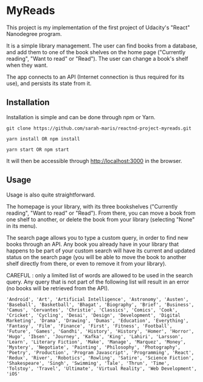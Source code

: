 # MyReads

This project is my implementation of the first project of Udacity's "React" Nanodegree program.

It is a simple library management. The user can find books from a database, and add them to one of the book shelves on the home page ("Currently reading", "Want to read" or "Read"). The user can change a book's shelf when they want.

The app connects to an API (Internet connection is thus required for its use), and persists its state from it.


## Installation

Installation is simple and can be done through npm or Yarn.

`git clone https://github.com/sarah-maris/reactnd-project-myreads.git`

`yarn install OR npm install`

`yarn start OR npm start`

It will then be accessible through [http://localhost:3000](http://localhost:3000) in the browser.

## Usage

Usage is also quite straightforward.

The homepage is your library, with its three bookshelves ("Currently reading", "Want to read" or "Read"). From there, you can move a book from one shelf to another, or delete the book from your library (selecting "None" in its menu).

The search page allows you to type a custom query, in order to find new books through an API. Any book you already have in your library that happens to be part of your custom search will have its current and updated status on the search page (you will be able to move the book to another shelf directly from there, or even to remove it from your library).

CAREFUL : only a limited list of words are allowed to be used in the search query. Any query that is not part of the following list will result in an error (no books will be retrieved from the API).

`'Android', 'Art', 'Artificial Intelligence', 'Astronomy', 'Austen', 'Baseball', 'Basketball', 'Bhagat', 'Biography', 'Brief', 'Business', 'Camus', 'Cervantes', 'Christie', 'Classics', 'Comics', 'Cook', 'Cricket', 'Cycling', 'Desai', 'Design', 'Development', 'Digital Marketing', 'Drama', 'Drawing', 'Dumas', 'Education', 'Everything', 'Fantasy', 'Film', 'Finance', 'First', 'Fitness', 'Football', 'Future', 'Games', 'Gandhi', 'History', 'History', 'Homer', 'Horror', 'Hugo', 'Ibsen', 'Journey', 'Kafka', 'King', 'Lahiri', 'Larsson', 'Learn', 'Literary Fiction', 'Make', 'Manage', 'Marquez', 'Money', 'Mystery', 'Negotiate', 'Painting', 'Philosophy', 'Photography', 'Poetry', 'Production', 'Program Javascript', 'Programming', 'React', 'Redux', 'River', 'Robotics', 'Rowling', 'Satire', 'Science Fiction', 'Shakespeare', 'Singh', 'Swimming', 'Tale', 'Thrun', 'Time', 'Tolstoy', 'Travel', 'Ultimate', 'Virtual Reality', 'Web Development', 'iOS'`